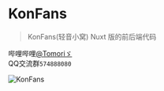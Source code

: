 # KonFans

> KonFans(轻音小窝) Nuxt 版的前后端代码

哔哩哔哩[@Tomoriゞ](https://space.bilibili.com/435502585)  
QQ交流群`574888080`  

![KonFans](https://starchart.cc/ShuShuicu/KonFans.svg?variant=adaptive)